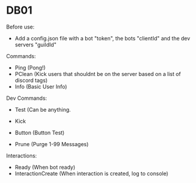# DB01

Before use:
- Add a config.json file with a bot "token", the bots "clientId" and the dev servers "guildId"

Commands:
- Ping (Pong!)
- PClean (Kick users that shouldnt be on the server based on a list of discord tags)
- Info (Basic User Info)

Dev Commands:
- Test (Can be anything.

- Kick
- Button (Button Test)
- Prune (Purge 1-99 Messages)

Interactions:
- Ready (When bot ready)
- InteractionCreate (When interaction is created, log to console)

